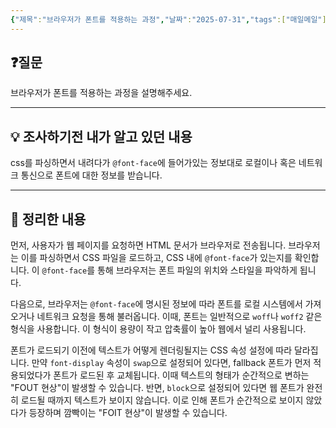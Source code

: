 ```yaml
---
{"제목":"브라우저가 폰트를 적용하는 과정","날짜":"2025-07-31","tags":["매일메일"],"dg-publish":true,"permalink":"/매일메일/25년7월/브라우저가 폰트를 적용하는 과정/","dgPassFrontmatter":true,"created":"2025-07-31T08:08:15.243+09:00","updated":"2025-07-31T08:58:32.262+09:00"}
---
```


## ❓질문

브라우저가 폰트를 적용하는 과정을 설명해주세요.

---
## 💡 조사하기전 내가 알고 있던 내용

css를 파싱하면서 내려다가 `@font-face`에 들어가있는 정보대로 로컬이나 혹은 네트워크 통신으로 폰트에 대한 정보를 받습니다.

---
## 🏫 정리한 내용

먼저, 사용자가 웹 페이지를 요청하면 HTML 문서가 브라우저로 전송됩니다. 브라우저는 이를 파싱하면서 CSS 파일을 로드하고, CSS 내에 `@font-face`가 있는지를 확인합니다. 이 `@font-face`를 통해 브라우저는 폰트 파일의 위치와 스타일을 파악하게 됩니다.

다음으로, 브라우저는 `@font-face`에 명시된 정보에 따라 폰트를 로컬 시스템에서 가져오거나 네트워크 요청을 통해 불러옵니다. 이때, 폰트는 일반적으로 `woff`나 `woff2` 같은 형식을 사용합니다. 이 형식이 용량이 작고 압축률이 높아 웹에서 널리 사용됩니다.

폰트가 로드되기 이전에 텍스트가 어떻게 렌더링될지는 CSS 속성 설정에 따라 달라집니다. 만약 `font-display` 속성이 `swap`으로 설정되어 있다면, fallback 폰트가 먼저 적용되었다가 폰트가 로드된 후 교체됩니다. 이때 텍스트의 형태가 순간적으로 변하는 "FOUT 현상"이 발생할 수 있습니다. 반면, `block`으로 설정되어 있다면 웹 폰트가 완전히 로드될 때까지 텍스트가 보이지 않습니다. 이로 인해 폰트가 순간적으로 보이지 않았다가 등장하며 깜빡이는 "FOIT 현상"이 발생할 수 있습니다.